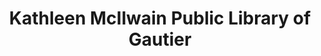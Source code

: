 ---
layout: repo
title: "Kathleen McIlwain Public Library of Gautier"
id: 23836
permalink: repos/23836/
---